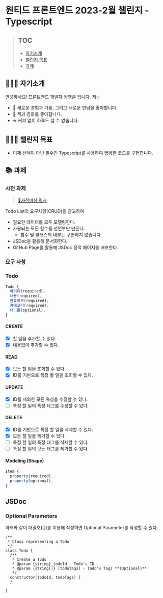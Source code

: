 # 원티드 프론트엔드 2023-2월 챌린지 - Typescript

> ## TOC
>
> - [자기소개](#-🧑🏻‍💻-자기소개)
> - [챌린지 목표](#-🏋🏻‍♂️-챌린지-목표)
> - [과제](#📚-과제)

## 🧑🏻‍💻 자기소개

안녕하세요! 프론트엔드 개발자 정영훈 입니다. 저는

- 🤗 새로운 경험과 기술, 그리고 새로운 만남을 좋아합니다.
- 🍿 책과 영화를 좋아합니다.
- ☕️ 커피 없이 하루도 살 수 없습니다.

## 🏋🏻‍♂️ 챌린지 목표

- 이제 선택이 아닌 필수인 Typescript를 사용하여 명확한 코드를 구현합니다.

## 📚 과제

### 사전 과제

> [🔗사전미션 링크](https://gist.github.com/pocojang/3c3d4470a3d2a978b5ebfb3f613e40fa)

Todo List의 요구사항(CRUD)을 참고하여

- 필요한 데이터를 모두 모델링한다.
- 사용되는 모든 함수를 선언부만 만든다.
  - 함수 및 클래스의 내부는 구현하지 않습니다.
- JSDoc을 활용해 문서화한다.
- GitHub Page를 활용해 JSDoc 정적 페이지를 배포한다.

### 요구 사항

### Todo

```js
Todo {
  아이디(required),
  내용(required),
  완료여부(required),
  카테고리(required),
  태그들(optional),
}
```

#### CREATE

- [x] 할 일을 추가할 수 있다.
- [x] 내용없이 추가할 수 없다.

#### READ

- [x] 모든 할 일을 조회할 수 있다.
- [x] ID를 기반으로 특정 할 일을 조회할 수 있다.

#### UPDATE

- [x] ID를 제외한 모든 속성을 수정할 수 있다.
- [ ] 특정 할 일의 특정 태그를 수정할 수 있다.

#### DELETE

- [x] ID를 기반으로 특정 할 일을 삭제할 수 있다.
- [x] 모든 할 일을 제거할 수 있다.
- [ ] 특정 할 일의 특정 태그를 삭제할 수 있다.
- [ ] 특정 할 일의 모든 태그를 제거할 수 있다.

#### Modeling (Shape)

```js
Item {
  property(required),
  property(optional),
}
```

## JSDoc

### Optional Parameters

아래와 같이 대괄호([])를 이용해 작성하면 Optional Parameter를 작성할 수 있다.

```JS
/**
 * Class representing a Todo
 */
class Todo {
  /**
   * Create a Todo
   * @param {string} todoId - Todo's ID
   * @param {string[]} [todoTags] - Todo's Tags **(Optional)**
   */
  constructor(todoId, todoTags) {
  }

}
```
